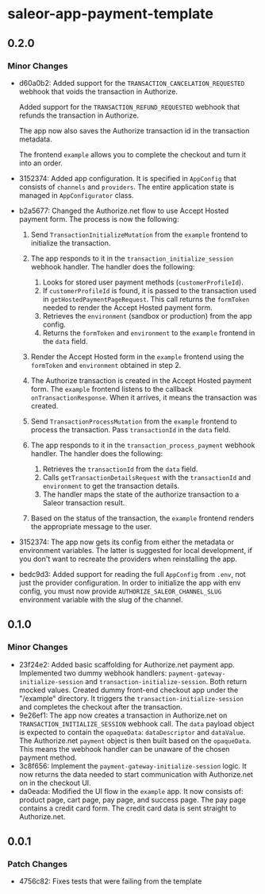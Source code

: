 # saleor-app-payment-template

## 0.2.0

### Minor Changes

- d60a0b2: Added support for the `TRANSACTION_CANCELATION_REQUESTED` webhook that voids the transaction in Authorize.

  Added support for the `TRANSACTION_REFUND_REQUESTED` webhook that refunds the transaction in Authorize.

  The app now also saves the Authorize transaction id in the transaction metadata.

  The frontend `example` allows you to complete the checkout and turn it into an order.

- 3152374: Added app configuration. It is specified in `AppConfig` that consists of `channels` and `providers`. The entire application state is managed in `AppConfigurator` class.
- b2a5677: Changed the Authorize.net flow to use Accept Hosted payment form. The process is now the following:

  1. Send `TransactionInitializeMutation` from the `example` frontend to initialize the transaction.
  2. The app responds to it in the `transaction_initialize_session` webhook handler. The handler does the following:

     1. Looks for stored user payment methods (`customerProfileId`).
     2. If `customerProfileId` is found, it is passed to the transaction used in `getHostedPaymentPageRequest`. This call returns the `formToken` needed to render the Accept Hosted payment form.
     3. Retrieves the `environment` (sandbox or production) from the app config.
     4. Returns the `formToken` and `environment` to the `example` frontend in the `data` field.

  3. Render the Accept Hosted form in the `example` frontend using the `formToken` and `environment` obtained in step 2.
  4. The Authorize transaction is created in the Accept Hosted payment form. The `example` frontend listens to the callback `onTransactionResponse`. When it arrives, it means the transaction was created.
  5. Send `TransactionProcessMutation` from the `example` frontend to process the transaction. Pass `transactionId` in the `data` field.
  6. The app responds to it in the `transaction_process_payment` webhook handler. The handler does the following:

     1. Retrieves the `transactionId` from the `data` field.
     2. Calls `getTransactionDetailsRequest` with the `transactionId` and `environment` to get the transaction details.
     3. The handler maps the state of the authorize transaction to a Saleor transaction result.

  7. Based on the status of the transaction, the `example` frontend renders the appropriate message to the user.

- 3152374: The app now gets its config from either the metadata or environment variables. The latter is suggested for local development, if you don't want to recreate the providers when reinstalling the app.
- bedc9d3: Added support for reading the full `AppConfig` from `.env`, not just the provider configuration. In order to initialize the app with env config, you must now provide `AUTHORIZE_SALEOR_CHANNEL_SLUG` environment variable with the slug of the channel.

## 0.1.0

### Minor Changes

- 23f24e2: Added basic scaffolding for Authorize.net payment app. Implemented two dummy webhook handlers: `payment-gateway-initialize-session` and `transaction-initialize-session`. Both return mocked values. Created dummy front-end checkout app under the "/example" directory. It triggers the `transaction-initialize-session` and completes the checkout after the transaction.
- 9e26ef1: The app now creates a transaction in Authorize.net on `TRANSACTION_INITIALIZE_SESSION` webhook call. The `data` payload object is expected to contain the `opaqueData`: `dataDescriptor` and `dataValue`. The Authorize.net `payment` object is then built based on the `opaqueData`. This means the webhook handler can be unaware of the chosen payment method.
- 3c8f656: Implement the `payment-gateway-initialize-session` logic. It now returns the data needed to start communication with Authorize.net on in the checkout UI.
- da0eada: Modified the UI flow in the `example` app. It now consists of: product page, cart page, pay page, and success page. The pay page contains a credit card form. The credit card data is sent straight to Authorize.net.

## 0.0.1

### Patch Changes

- 4756c82: Fixes tests that were failing from the template
